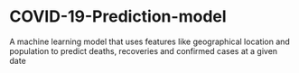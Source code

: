 # COVID-19-Prediction-model
A machine learning model that uses features like geographical location and population to predict deaths, recoveries and confirmed cases at a given date

